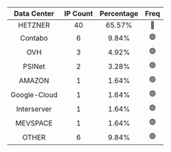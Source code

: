 | Data Center | IP Count | Percentage | Freq |
|:------------:|:--------:|:-----------:|:-----:|
| HETZNER | 40 | 65.57% | 🔴 |
| Contabo | 6 | 9.84% | 🟢 |
| OVH | 3 | 4.92% | 🟢 |
| PSINet | 2 | 3.28% | 🟢 |
| AMAZON | 1 | 1.64% | 🟢 |
| Google-Cloud | 1 | 1.64% | 🟢 |
| Interserver | 1 | 1.64% | 🟢 |
| MEVSPACE | 1 | 1.64% | 🟢 |
| OTHER | 6 | 9.84% | 🟢 |